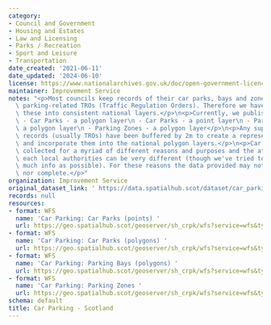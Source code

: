 ```yaml
---
category:
- Council and Government
- Housing and Estates
- Law and Licensing
- Parks / Recreation
- Sport and Leisure
- Transportation
date_created: '2021-06-11'
date_updated: '2024-06-10'
license: https://www.nationalarchives.gov.uk/doc/open-government-licence/version/3/
maintainer: Improvement Service
notes: "<p>Most councils keep records of their car parks, bays and zones, including\
  \ parking-related TROs (Traffic Regulation Orders). Therefore we have tried to compile\
  \ these into consistent national layers.</p>\n<p>Currently, we publish four layers:\n\
  \ - Car Parks - a polygon layer\n - Car Parks - a point layer\n - Parking Bays -\
  \ a polygon layer\n - Parking Zones - a polygon layer</p>\n<p>Any supplied line\
  \ records (usually TROs) have been buffered by 2m to create a representative area\
  \ and incorporate them into the national polygon layers.</p>\n<p>Car park data is\
  \ collected for a myriad of different reasons and purposes and the attribution for\
  \ each local authorities can be very different (though we've tried to include as\
  \ much info as possible). For these reasons the data provided may not be up to date\
  \ nor complete.</p>"
organization: Improvement Service
original_dataset_link: ' https://data.spatialhub.scot/dataset/car_parking-is'
records: null
resources:
- format: WFS
  name: 'Car Parking: Car Parks (points) '
  url: https://geo.spatialhub.scot/geoserver/sh_crpk/wfs?service=wfs&typeName=sh_crpk:pub_crpkcppnt
- format: WFS
  name: 'Car Parking: Car Parks (polygons) '
  url: https://geo.spatialhub.scot/geoserver/sh_crpk/wfs?service=wfs&typeName=sh_crpk:pub_crpkcppol
- format: WFS
  name: 'Car Parking: Parking Bays (polygons) '
  url: https://geo.spatialhub.scot/geoserver/sh_crpk/wfs?service=wfs&typeName=sh_crpk:pub_crpkpbpol
- format: WFS
  name: 'Car Parking: Parking Zones '
  url: https://geo.spatialhub.scot/geoserver/sh_crpk/wfs?service=wfs&typeName=sh_crpk:pub_crpkpz
schema: default
title: Car Parking - Scotland
---
```

